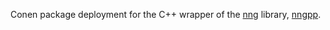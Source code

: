 Conen package deployment for the C++ wrapper of the [nng](https://github.com/nanomsg/nng) library, [nngpp](https://github.com/cwzx/nngpp).
